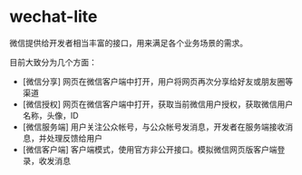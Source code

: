 wechat-lite
===========


微信提供给开发者相当丰富的接口，用来满足各个业务场景的需求。

目前大致分为几个方面：

+ [微信分享] 网页在微信客户端中打开，用户将网页再次分享给好友或朋友圈等渠道
+ [微信授权] 网页在微信客户端中打开，获取当前微信用户授权，获取微信用户名称，头像，ID
+ [微信服务端] 用户关注公众帐号，与公众帐号发消息，开发者在服务端接收消息，并处理反馈给用户
+ [微信客户端] 客户端模式，使用官方非公开接口。模拟微信网页版客户端登录，收发消息
